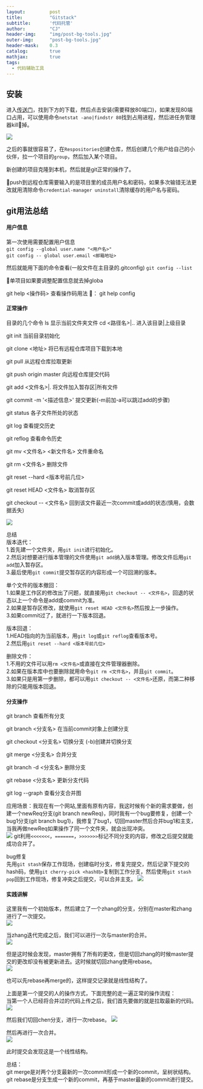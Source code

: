 ```yaml
---
layout: 		post
title: 			"Gitstack"
subtitle: 		'代码托管'
author: 		"CJ"
header-img: 	"img/post-bg-tools.jpg"
outer-img:		"post-bg-tools.jpg"
header-mask: 	0.3
catalog: 		true
mathjax:        true
tags:
  - 代码辅助工具
---
```


## 安装
进入[传送门](https://gitstack.com/)，找到下方的下载，然后点击安装(需要释放80端口)，如果发现80端口占用，可以使用命令`netstat -ano|findstr 80`找到占用进程，然后进任务管理器kill🔪掉。

![](https://a-photo-store.oss-cn-beijing.aliyuncs.com/in-posts/20200317-gitstack-1.png)

之后的事就很容易了，在`Respositories`创建仓库，然后创建几个用户给自己的小伙伴，拉一个项目的`group`，然后加入某个项目。

新创建的项目克隆到本机，然后就是git正常的操作了。

🌟push到远程仓库需要输入的是项目里的成员用户名和密码，如果多次输错无法更改就用清除命令`credential-manager uninstall`清除缓存的用户名与密码。

## git用法总结
#### 用户信息
第一次使用需要配置用户信息  
`git config --global user.name "<用户名>"`  
`git config -- global user.email <邮箱地址>`  

然后就能用下面的命令查看(一般文件在主目录的.gitconfig)
`git config --list`

🌟单项目如果要调整配置信息就去掉globa

git help <操作码>  查看操作码用法 🌰： git help config

#### 正常操作
目录的几个命令
ls 显示当前文件夹文件
cd <路径名>|..   进入该目录|上级目录

git init 当前目录初始化

git clone <地址> 将已有远程仓库项目下载到本地

git pull 从远程仓库拉取更新

git push origin master 向远程仓库提交代码

git add <文件名>|. 将文件加入暂存区|所有文件

git commit -m '<描述信息>' 提交更新(-m前加-a可以跳过add的步骤)

git status 各子文件所处的状态

git log 查看提交历史

git reflog 查看命令历史

git mv <文件名> <新文件名> 文件重命名

git rm <文件名> 删除文件

git reset \-\-hard <版本号前几位>

git reset HEAD <文件名> 取消暂存区

git checkout \-\- <文件名> 回到该文件最近一次commit或add的状态(慎用，会数据丢失)

![](https://a-photo-store.oss-cn-beijing.aliyuncs.com/in-posts/20200317-file-status.png)

总结  
版本迭代：  
1.首先建一个文件夹，用`git init`进行初始化。  
2.然后对想要进行版本管理的文件使用`git add`纳入版本管理。修改文件后用`git add`加入暂存区。  
3.最后使用`git commit`提交暂存区的内容形成一个可回溯的版本。  

单个文件的版本撤回：    
1.如果是工作区的修改出了问题，就直接用`git checkout -- <文件名>`，回退的状态以上一个命令是add或commit为准。  
2.如果是暂存区修改，就使用`git reset HEAD <文件名>`然后按上一步操作。  
3.如果commit过了，就进行一下版本回退。    

版本回退：   
1.HEAD指向的为当前版本，用`git log`或`git reflog`查看版本号。  
2.然后用`git reset --hard <版本号前几位>`  

删除文件：  
1.不用的文件可以用`rm <文件名>`或直接在文件管理器删除。  
2.如果在版本库中也要删除就用命令`git rm <文件名>`，并且`git commit`。  
3.如果只是用第一步删除，都可以用`git checkout -- <文件名>`还原，而第二种移除的只能用版本回退。  


#### 分支操作
git branch 查看所有分支

git branch <分支名> 在当前commit对象上创建分支  

git checkout <分支名> 切换分支  (-b)创建并切换分支 

git merge <分支名> 合并分支  

git branch -d <分支名> 删除分支  

git rebase <分支名> 更新分支代码  

git log \-\-graph 查看分支合并图

应用场景：我现在有一个网站,里面有原有内容，我这时候有个新的需求要做，创建一个newReq分支(git branch newReq)，同时我有一个bug要修复，创建一个bug1分支(git branch bug1)，我修复了bug1，切回master然后合并bug1和主支，当我再做newReq如果操作了同一个文件夹，就会出现冲突。  
![](https://a-photo-store.oss-cn-beijing.aliyuncs.com/in-posts/20200318-branch.png)
git利用`<<<<<<<`，`=======`，`>>>>>>>`标记不同分支的内容，修改之后提交就能成功合并了。

bug修复  
先用`git stash`保存工作现场，创建临时分支，修复完提交，然后记录下提交的hash码，使用`git cherry-pick <hash码>`复制到工作分支，然后使用`git stash pop`回到工作现场，修复冲突之后提交，可以合并主支。
![](https://a-photo-store.oss-cn-beijing.aliyuncs.com/in-posts/20200318-cherry-pick.png)

#### 实践讲解  
这里我有一个初始版本，然后建立了一个zhang的分支，分别在master和zhang进行了一次提交。  
![](https://a-photo-store.oss-cn-beijing.aliyuncs.com/in-posts/20200330-commit-both.png)

当zhang迭代完成之后，我们可以进行一次与master的合并。  
![](https://a-photo-store.oss-cn-beijing.aliyuncs.com/in-posts/20200330-merge.png)

但是这时候会发现，master拥有了所有的更改，但是切回zhang的时候master提交的更改却没有被更新进去。这时候就切回zhang使用rebase。  
![](https://a-photo-store.oss-cn-beijing.aliyuncs.com/in-posts/20200330-git-rebase.png)

也可以先rebase再merge的，这样提交记录就是线性结构了。

上面是第一个提交的人的操作方式，下面完整的走一遍正常的操作流程：  
当第一个人已经将合并过的代码上传之后，我们首先要做的就是拉取最新的代码。
![](https://a-photo-store.oss-cn-beijing.aliyuncs.com/in-posts/20200330-git-pull.png)

然后我们切回chen分支，进行一次rebase。
![](https://a-photo-store.oss-cn-beijing.aliyuncs.com/in-posts/20200330-git-rebase-2.png)

然后再进行一次合并。  
![](https://a-photo-store.oss-cn-beijing.aliyuncs.com/in-posts/20200330-git-merge-2.png)

此时提交会发现这是一个线性结构。

总结：  
git merge是对两个分支最新的一次commit形成一个新的commit，呈树状结构。  
git rebase是分支生成一个新的commit，再基于master最新的commit进行提交。